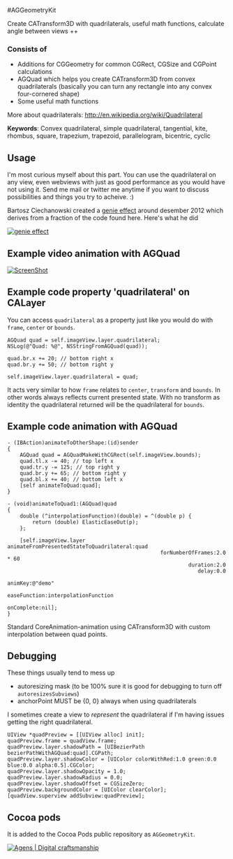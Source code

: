 #AGGeometryKit

Create CATransform3D with quadrilaterals, useful math functions, calculate angle between views ++

### Consists of

* Additions for CGGeometry for common CGRect, CGSize and CGPoint calculations
* AGQuad which helps you create CATransform3D from convex quadrilaterals (basically you can turn any rectangle into any convex four-cornered shape)
* Some useful math functions

More about quadrilaterals: http://en.wikipedia.org/wiki/Quadrilateral

**Keywords**: Convex quadrilateral, simple quadrilateral, tangential, kite, rhombus, square, trapezium, trapezoid, parallelogram, bicentric, cyclic


Usage
------

I'm most curious myself about this part. You can use the quadrilateral on any view, even webviews with just as good performance as you would have not using it. 
Send me mail or twitter me anytime if you want to discuss possibilities and things you try to acheive. :)

Bartosz Ciechanowski created a [genie effect](https://github.com/Ciechan/BCGenieEffect/) around desember 2012 which derives from a fraction of the code found here. Here's what he did

[![genie effect](https://raw.github.com/Ciechan/BCGenieEffect/master/Screens/genieIn.gif)](https://github.com/Ciechan/BCGenieEffect/)


Example video animation with AGQuad
------

[![ScreenShot](https://raw.github.com/hfossli/AGGeometryKit/master/DemoApplication/AGGeometryKit/screenshot_youtube_XuzLhqe10u0.png)](http://www.youtube.com/watch?v=XuzLhqe10u0)


Example code property 'quadrilateral' on CALayer
------

You can access `quadrilateral` as a property just like you would do with `frame`, `center` or `bounds`.

    AGQuad quad = self.imageView.layer.quadrilateral;
    NSLog(@"Quad: %@", NSStringFromAGQuad(quad));
    
    quad.br.x += 20; // bottom right x
    quad.br.y += 50; // bottom right y
    
    self.imageView.layer.quadrilateral = quad;
    
It acts very similar to how `frame` relates to `center`, `transform` and `bounds`. In other words always reflects current presented state. With no transform as identity the quadrilateral returned will be the quadrilateral for `bounds`.

Example code animation with AGQuad
------

```
- (IBAction)animateToOtherShape:(id)sender
{
    AGQuad quad = AGQuadMakeWithCGRect(self.imageView.bounds);
    quad.tl.x -= 40; // top left x
    quad.tr.y -= 125; // top right y
    quad.br.y += 65; // bottom right y
    quad.bl.x += 40; // bottom left x
    [self animateToQuad:quad];
}

- (void)animateToQuad1:(AGQuad)quad
{
    double (^interpolationFunction)(double) = ^(double p) {
        return (double) ElasticEaseOut(p);
    };

    [self.imageView.layer animateFromPresentedStateToQuadrilateral:quad
                                                 forNumberOfFrames:2.0 * 60
                                                          duration:2.0
                                                             delay:0.0
                                                           animKey:@"demo"
                                                      easeFunction:interpolationFunction
                                                        onComplete:nil];
}
```

Standard CoreAnimation-animation using CATransform3D with custom interpolation between quad points.


Debugging
------

These things usually tend to mess up
- autoresizing mask (to be 100% sure it is good for debugging to turn off `autoresizesSubviews`)
- anchorPoint MUST be {0, 0} always when using quadrilaterals

I sometimes create a view to *represent* the quadrilateral if I'm having issues getting the right quadrilateral.

    UIView *quadPreview = [[UIView alloc] init];
    quadPreview.frame = quadView.frame;
    quadPreview.layer.shadowPath = [UIBezierPath bezierPathWithAGQuad:quad].CGPath;
    quadPreview.layer.shadowColor = [UIColor colorWithRed:1.0 green:0.0 blue:0.0 alpha:0.5].CGColor;
    quadPreview.layer.shadowOpacity = 1.0;
    quadPreview.layer.shadowRadius = 0.0;
    quadPreview.layer.shadowOffset = CGSizeZero;
    quadPreview.backgroundColor = [UIColor clearColor];
    [quadView.superview addSubview:quadPreview];

Cocoa pods
-------
    
It is added to the Cocoa Pods public repository as `AGGeometryKit`.    

[![Agens | Digital craftsmanship](http://static.agens.no/images/agens_logo_w_slogan_avenir_small.png)](http://agens.no/)
